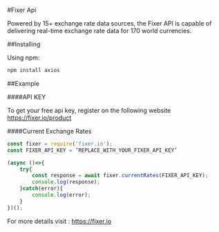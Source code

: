 #Fixer Api

Powered by 15+ exchange rate data sources, the Fixer API is capable of delivering real-time exchange rate data for 170 world currencies. 

##Installing

Using npm:

```bash
npm install axios
```

##Example

####API KEY

To get your free api key, register on the following website https://fixer.io/product

####Current Exchange Rates

```javascript
const fixer = require('fixer.io');
const FIXER_API_KEY = ‘REPLACE_WITH_YOUR_FIXER_API_KEY’

(async ()=>{
    try{
        const response = await fixer.currentRates(FIXER_API_KEY);
        console.log(response);
    }catch(error){
        console.log(error);
    }
})();
```

For more details visit : https://fixer.io 


